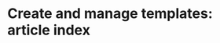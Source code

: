 <!-----
content-type: reference
title: "Create and manage templates: article index"
description: This section contains articles related to templates in Workfront Fusion.
author: Becky
feature: Workfront Fusion
recommendations: noDisplay, noCatalog
--- -->

# Create and manage templates: article index
